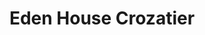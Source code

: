 ---
title: "Eden House Crozatier"
url: /montigny-les-cormeilles/eden-house-crozatier/
shop: vêtements
---